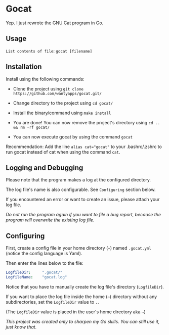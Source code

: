 # Gocat

Yep. I just rewrote the GNU Cat program in Go.

## Usage

`List contents of file`: `gocat [filename]`

## Installation

Install using the following commands:

* Clone the project using `git clone https://github.com/wantyapps/gocat.git/`

* Change directory to the project using `cd gocat/`

* Install the binary/command using `make install`

* You are done! You can now remove the project's directory using `cd .. && rm -rf gocat/`

* You can now execute gocat by using the command `gocat`

Recommendation: Add the line `alias cat="gocat"` to your .bashrc/.zshrc to run
gocat instead of cat when using the command `cat`.

## Logging and Debugging

Please note that the program makes a log at the configured directory.

The log file's name is also configurable. See `Configuring` section below.

If you encountered an error or want to create an issue, please attach your log file.

_Do not run the program again if you want to file a bug report, because the program
will overwrite the existing log file._

## Configuring

First, create a config file in your home directory (`~`)
named `.gocat.yml` (notice the config language is Yaml).

Then enter the lines below to the file:

```yaml
LogfileDir:     ".gocat/"
LogfileName:    "gocat.log"
```

Notice that you have to manually create the log file's directory (`LogfileDir`).

If you want to place the log file inside the home (`~`) directory without any subdirectories, set the
`LogfileDir` value to `.`.

(The `LogfileDir` value is placed in the user's home directory aka `~`)

_This project was created only to sharpen my Go skills. You can still use it, just know that._
